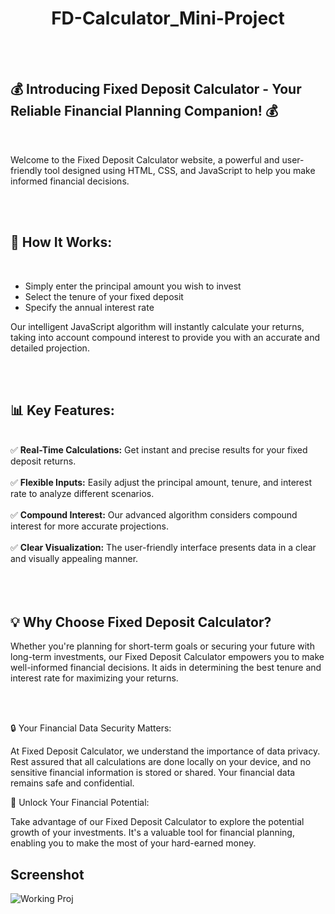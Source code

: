 <h1 align="center">FD-Calculator_Mini-Project</h1>
<br>
<br>

## 💰 Introducing Fixed Deposit Calculator - Your Reliable Financial Planning Companion! 💰
<br>

<p>Welcome to the Fixed Deposit Calculator website, a powerful and user-friendly tool designed using HTML, CSS, and JavaScript to help you make informed financial decisions.</p>
<br>
<br>

## 🔢 How It Works:
<br>
<ul>
  <li>Simply enter the principal amount you wish to invest</li>
  <li>Select the tenure of your fixed deposit</li>
  <li>Specify the annual interest rate</li>
</ul>
<p>Our intelligent JavaScript algorithm will instantly calculate your returns, taking into account compound interest to provide you with an accurate and detailed projection.</p>
<br>
<br>

## 📊 Key Features:
<br>
✅ <b>Real-Time Calculations:</b> Get instant and precise results for your fixed deposit returns.<br><br>
✅ <b>Flexible Inputs:</b> Easily adjust the principal amount, tenure, and interest rate to analyze different scenarios.<br><br>
✅ <b>Compound Interest:</b> Our advanced algorithm considers compound interest for more accurate projections.<br><br>
✅ <b>Clear Visualization:</b> The user-friendly interface presents data in a clear and visually appealing manner.<br><br>
<br>
<br>


## 💡 Why Choose Fixed Deposit Calculator?

<p>Whether you're planning for short-term goals or securing your future with long-term investments, our Fixed Deposit Calculator empowers you to make well-informed financial decisions. It aids in determining the best tenure and interest rate for maximizing your returns.</p>
<br>
<br>

🔒 Your Financial Data Security Matters:

At Fixed Deposit Calculator, we understand the importance of data privacy. Rest assured that all calculations are done locally on your device, and no sensitive financial information is stored or shared. Your financial data remains safe and confidential.


🚀 Unlock Your Financial Potential:

Take advantage of our Fixed Deposit Calculator to explore the potential growth of your investments. It's a valuable tool for financial planning, enabling you to make the most of your hard-earned money.


## Screenshot

![Working Proj](https://github.com/iamabir04/FD-Calculator_Mini-Project/assets/108453813/b49f37d5-6926-4bdf-8a46-748b053b8751) 
